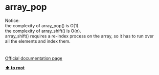 # array_pop




<div class="phpcode"><span class="html">
Notice:<br>the complexity of array_pop() is O(1). <br>the complexity of array_shift() is O(n).<br>array_shift() requires a re-index process on the array, so it has to run over all the elements and index them.</span>
</div>
  

#

[Official documentation page](https://www.php.net/manual/en/function.array-pop.php)

**[⬆ to root](/)**